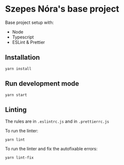 # Szepes Nóra's base project

Base project setup with:
- Node
- Typescript
- ESLint & Prettier

## Installation

```
yarn install
```

## Run development mode

```
yarn start
```

## Linting

The rules are in `.eslintrc.js` and in `.prettierrc.js`

To run the linter:
```
yarn lint
```

To run the linter and fix the autofixable errors:
```
yarn lint-fix
```
